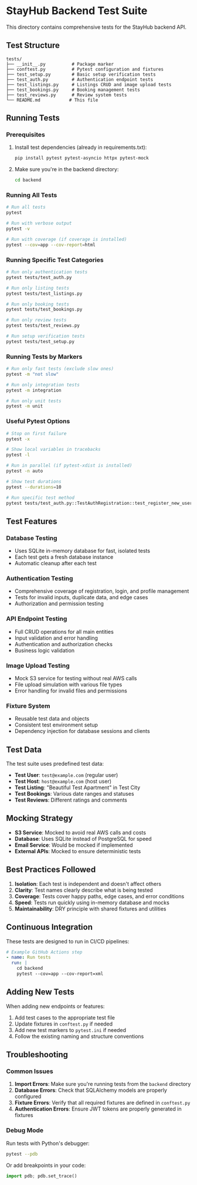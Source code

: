 # StayHub Backend Test Suite

This directory contains comprehensive tests for the StayHub backend API.

## Test Structure

```
tests/
├── __init__.py          # Package marker
├── conftest.py          # Pytest configuration and fixtures
├── test_setup.py        # Basic setup verification tests
├── test_auth.py         # Authentication endpoint tests
├── test_listings.py     # Listings CRUD and image upload tests
├── test_bookings.py     # Booking management tests
├── test_reviews.py      # Review system tests
└── README.md           # This file
```

## Running Tests

### Prerequisites

1. Install test dependencies (already in requirements.txt):
   ```bash
   pip install pytest pytest-asyncio httpx pytest-mock
   ```

2. Make sure you're in the backend directory:
   ```bash
   cd backend
   ```

### Running All Tests

```bash
# Run all tests
pytest

# Run with verbose output
pytest -v

# Run with coverage (if coverage is installed)
pytest --cov=app --cov-report=html
```

### Running Specific Test Categories

```bash
# Run only authentication tests
pytest tests/test_auth.py

# Run only listing tests
pytest tests/test_listings.py

# Run only booking tests
pytest tests/test_bookings.py

# Run only review tests
pytest tests/test_reviews.py

# Run setup verification tests
pytest tests/test_setup.py
```

### Running Tests by Markers

```bash
# Run only fast tests (exclude slow ones)
pytest -m "not slow"

# Run only integration tests
pytest -m integration

# Run only unit tests
pytest -m unit
```

### Useful Pytest Options

```bash
# Stop on first failure
pytest -x

# Show local variables in tracebacks
pytest -l

# Run in parallel (if pytest-xdist is installed)
pytest -n auto

# Show test durations
pytest --durations=10

# Run specific test method
pytest tests/test_auth.py::TestAuthRegistration::test_register_new_user_success
```

## Test Features

### Database Testing
- Uses SQLite in-memory database for fast, isolated tests
- Each test gets a fresh database instance
- Automatic cleanup after each test

### Authentication Testing
- Comprehensive coverage of registration, login, and profile management
- Tests for invalid inputs, duplicate data, and edge cases
- Authorization and permission testing

### API Endpoint Testing
- Full CRUD operations for all main entities
- Input validation and error handling
- Authentication and authorization checks
- Business logic validation

### Image Upload Testing
- Mock S3 service for testing without real AWS calls
- File upload simulation with various file types
- Error handling for invalid files and permissions

### Fixture System
- Reusable test data and objects
- Consistent test environment setup
- Dependency injection for database sessions and clients

## Test Data

The test suite uses predefined test data:

- **Test User**: `test@example.com` (regular user)
- **Test Host**: `host@example.com` (host user)
- **Test Listing**: "Beautiful Test Apartment" in Test City
- **Test Bookings**: Various date ranges and statuses
- **Test Reviews**: Different ratings and comments

## Mocking Strategy

- **S3 Service**: Mocked to avoid real AWS calls and costs
- **Database**: Uses SQLite instead of PostgreSQL for speed
- **Email Service**: Would be mocked if implemented
- **External APIs**: Mocked to ensure deterministic tests

## Best Practices Followed

1. **Isolation**: Each test is independent and doesn't affect others
2. **Clarity**: Test names clearly describe what is being tested
3. **Coverage**: Tests cover happy paths, edge cases, and error conditions
4. **Speed**: Tests run quickly using in-memory database and mocks
5. **Maintainability**: DRY principle with shared fixtures and utilities

## Continuous Integration

These tests are designed to run in CI/CD pipelines:

```yaml
# Example GitHub Actions step
- name: Run tests
  run: |
    cd backend
    pytest --cov=app --cov-report=xml
```

## Adding New Tests

When adding new endpoints or features:

1. Add test cases to the appropriate test file
2. Update fixtures in `conftest.py` if needed
3. Add new test markers to `pytest.ini` if needed
4. Follow the existing naming and structure conventions

## Troubleshooting

### Common Issues

1. **Import Errors**: Make sure you're running tests from the `backend` directory
2. **Database Errors**: Check that SQLAlchemy models are properly configured
3. **Fixture Errors**: Verify that all required fixtures are defined in `conftest.py`
4. **Authentication Errors**: Ensure JWT tokens are properly generated in fixtures

### Debug Mode

Run tests with Python's debugger:

```bash
pytest --pdb
```

Or add breakpoints in your code:

```python
import pdb; pdb.set_trace()
``` 